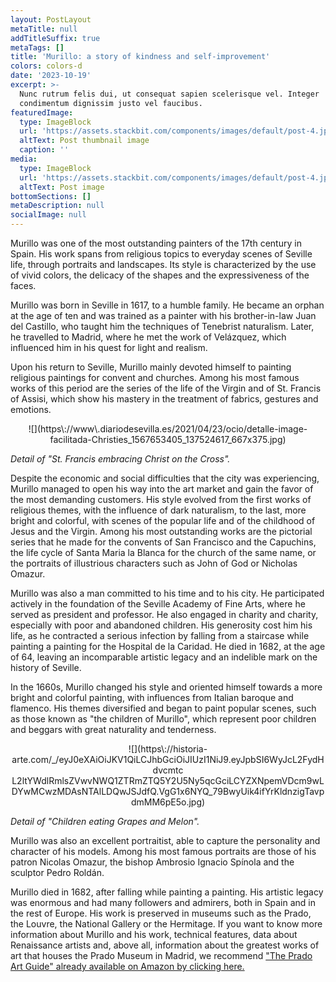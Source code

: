 ```yaml
---
layout: PostLayout
metaTitle: null
addTitleSuffix: true
metaTags: []
title: 'Murillo: a story of kindness and self-improvement'
colors: colors-d
date: '2023-10-19'
excerpt: >-
  Nunc rutrum felis dui, ut consequat sapien scelerisque vel. Integer
  condimentum dignissim justo vel faucibus.
featuredImage:
  type: ImageBlock
  url: 'https://assets.stackbit.com/components/images/default/post-4.jpeg'
  altText: Post thumbnail image
  caption: ''
media:
  type: ImageBlock
  url: 'https://assets.stackbit.com/components/images/default/post-4.jpeg'
  altText: Post image
bottomSections: []
metaDescription: null
socialImage: null
---
```

Murillo was one of the most outstanding painters of the 17th century in Spain. His work spans from religious topics to everyday scenes of Seville life, through portraits and landscapes. Its style is characterized by the use of vivid colors, the delicacy of the shapes and the expressiveness of the faces.


Murillo was born in Seville in 1617, to a humble family. He became an orphan at the age of ten and was trained as a painter with his brother-in-law Juan del Castillo, who taught him the techniques of Tenebrist naturalism. Later, he travelled to Madrid, where he met the work of Velázquez, which influenced him in his quest for light and realism.


Upon his return to Seville, Murillo mainly devoted himself to painting religious paintings for convent and churches. Among his most famous works of this period are the series of the life of the Virgin and of St. Francis of Assisi, which show his mastery in the treatment of fabrics, gestures and emotions.


<center>![](https\://www\.diariodesevilla.es/2021/04/23/ocio/detalle-image-facilitada-Christies_1567653405_137524617_667x375.jpg)</center>


*Detail of "St. Francis embracing Christ on the Cross".*


Despite the economic and social difficulties that the city was experiencing, Murillo managed to open his way into the art market and gain the favor of the most demanding customers. His style evolved from the first works of religious themes, with the influence of dark naturalism, to the last, more bright and colorful, with scenes of the popular life and of the childhood of Jesus and the Virgin. Among his most outstanding works are the pictorial series that he made for the convents of San Francisco and the Capuchins, the life cycle of Santa Maria la Blanca for the church of the same name, or the portraits of illustrious characters such as John of God or Nicholas Omazur.


Murillo was also a man committed to his time and to his city. He participated actively in the foundation of the Seville Academy of Fine Arts, where he served as president and professor. He also engaged in charity and charity, especially with poor and abandoned children. His generosity cost him his life, as he contracted a serious infection by falling from a staircase while painting a painting for the Hospital de la Caridad. He died in 1682, at the age of 64, leaving an incomparable artistic legacy and an indelible mark on the history of Seville.


In the 1660s, Murillo changed his style and oriented himself towards a more bright and colorful painting, with influences from Italian baroque and flamenco. His themes diversified and began to paint popular scenes, such as those known as "the children of Murillo", which represent poor children and beggars with great naturality and tenderness.


<center>![](https\://historia-arte.com/_/eyJ0eXAiOiJKV1QiLCJhbGciOiJIUzI1NiJ9.eyJpbSI6WyJcL2FydHdvcmtc L2ltYWdlRmlsZVwvNWQ1ZTRmZTQ5Y2U5Ny5qcGciLCYZXNpemVDcm9wLDYwMCwzMDAsNTAlLDQwJSJdfQ.VgG1x6NYQ_79BwyUik4ifYrKldnzigTavpdmMM6pE5o.jpg)</center>


*Detail of "Children eating Grapes and Melon".*


Murillo was also an excellent portraitist, able to capture the personality and character of his models. Among his most famous portraits are those of his patron Nicolas Omazur, the bishop Ambrosio Ignacio Spínola and the sculptor Pedro Roldán.


Murillo died in 1682, after falling while painting a painting. His artistic legacy was enormous and had many followers and admirers, both in Spain and in the rest of Europe. His work is preserved in museums such as the Prado, the Louvre, the National Gallery or the Hermitage. If you want to know more information about Murillo and his work, technical features, data about Renaissance artists and, above all, information about the greatest works of art that houses the Prado Museum in Madrid, we recommend ["The Prado Art Guide" already available on Amazon by clicking here.](https://www.amazon.es/dp/8418943424/)

